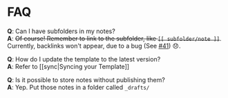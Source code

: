 # FAQ

**Q**: Can I have subfolders in my notes?\
**A**: ~~Of course! Remember to link to the subfolder, like `[[ subfolder/note ]]`~~. Currently, backlinks won't appear, due to a bug (See [#41](https://github.com/binyamin/eleventy-garden/issues/41)) 😞.

**Q**: How do I update the template to the latest version?\
**A**: Refer to [[sync|Syncing your Template]]

**Q**: Is it possible to store notes without publishing them?\
**A**: Yep. Put those notes in a folder called `_drafts/`